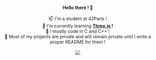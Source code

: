 <p align='center'>
	<br />
	<b>Hello there ! 👋</b><br />
	<br />
	📫 I'm a student at 42Paris !<br />
	🔭 I'm currently learning <b><a href="https://threejs.org">Three.js </a>!</b><br />
	🌱 I mostly code in C and C++ !</a></b><br />
	💬 Most of my projects are private and will remain private until I write a proper README for them !<br />
	<br />
	<img src="https://badge42.vercel.app/api/v2/cl1p23amy001109i6oymavshb/stats" />
</p>
